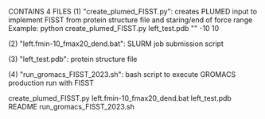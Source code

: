 CONTAINS 4 FILES
(1) "create_plumed_FISST.py": creates PLUMED input to implement FISST from protein structure file and staring/end of force range
Example:
python create_plumed_FISST.py left_test.pdb "" -10 10

(2) "left.fmin-10_fmax20_dend.bat": SLURM job submission script

(3) "left_test.pdb": protein structure file

(4) "run_gromacs_FISST_2023.sh": bash script to execute GROMACS production run with FISST

create_plumed_FISST.py  left.fmin-10_fmax20_dend.bat  left_test.pdb  README  run_gromacs_FISST_2023.sh
